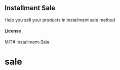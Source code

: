 ## Installment Sale

Help you sell your products in installment sale method

#### License

MIT# Installment-Sale
# sale
